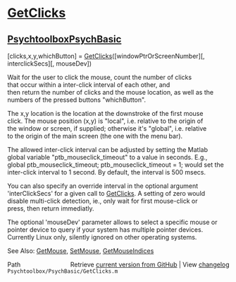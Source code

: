 # [GetClicks](GetClicks)
## [Psychtoolbox](Psychtoolbox)[PsychBasic](PsychBasic)

[clicks,x,y,whichButton] = [GetClicks](GetClicks)([windowPtrOrScreenNumber][, interclickSecs][, mouseDev])  
  
Wait for the user to click the mouse, count the number of clicks  
that occur within a inter-click interval of each other, and  
then return the number of clicks and the mouse location, as well as the  
numbers of the pressed buttons "whichButton".  
  
The x,y location is the location at the downstroke of the first mouse  
click. The mouse position (x,y) is "local", i.e. relative to the origin of  
the window or screen, if supplied; otherwise it's "global", i.e. relative  
to the origin of the main screen (the one with the menu bar).  
  
The allowed inter-click interval can be adjusted by setting the Matlab  
global variable "ptb\_mouseclick\_timeout" to a value in seconds. E.g.,  
global ptb\_mouseclick\_timeout; ptb\_mouseclick\_timeout = 1; would set the  
inter-click interval to 1 second. By default, the interval is 500 msecs.  
  
You can also specify an override interval in the optional argument  
'interClickSecs' for a given call to [GetClicks](GetClicks). A setting of zero would  
disable multi-click detection, ie., only wait for first mouse-click or  
press, then return immediatly.  
  
The optional 'mouseDev' parameter allows to select a specific mouse or  
pointer device to query if your system has multiple pointer devices.  
Currently Linux only, silently ignored on other operating systems.  
  
See Also: [GetMouse](GetMouse), [SetMouse](SetMouse), [GetMouseIndices](GetMouseIndices)  




<div class="code_header" style="text-align:right;">
  <span style="float:left;">Path&nbsp;&nbsp;</span> <span class="counter">Retrieve <a href=
  "https://raw.github.com/Psychtoolbox-3/Psychtoolbox-3/beta/Psychtoolbox/PsychBasic/GetClicks.m">current version from GitHub</a> | View <a href=
  "https://github.com/Psychtoolbox-3/Psychtoolbox-3/commits/beta/Psychtoolbox/PsychBasic/GetClicks.m">changelog</a></span>
</div>
<div class="code">
  <code>Psychtoolbox/PsychBasic/GetClicks.m</code>
</div>

